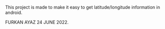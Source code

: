 This project is made to make it easy to get latitude/longitude information in android.

FURKAN AYAZ 24 JUNE 2022.